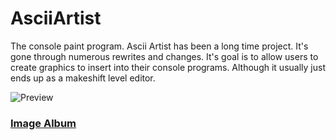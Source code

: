 # AsciiArtist
The console paint program. Ascii Artist has been a long time project. It's gone through numerous rewrites and changes. It's goal is to allow users to create graphics to insert into their console programs. Although it usually just ends up as a makeshift level editor.

![Preview](http://i.imgur.com/pgMxidR.png)

### [Image Album](http://imgur.com/a/WwZDK)

